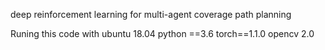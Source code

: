 deep reinforcement learning for multi-agent coverage path planning 

Runing this code with 
ubuntu 18.04
python ==3.6
torch==1.1.0
opencv 2.0
